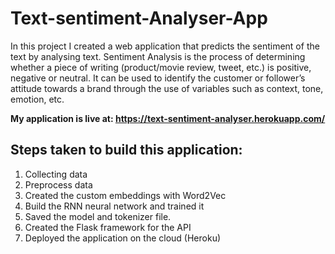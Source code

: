 # Text-sentiment-Analyser-App

In this project I created a web application that predicts the sentiment of the text by analysing text. Sentiment Analysis is the process of determining whether a piece of writing (product/movie review, tweet, etc.) is positive, negative or neutral. It can be used to identify the customer or follower’s attitude towards a brand through the use of variables such as context, tone, emotion, etc. 

**My application is live at: https://text-sentiment-analyser.herokuapp.com/**

## Steps taken to build this application:

1. Collecting data
2. Preprocess data
3. Created the custom embeddings with Word2Vec
4. Build the RNN neural network and trained it
5. Saved the model and tokenizer file.
6. Created the Flask framework for the API
7. Deployed the application on the cloud (Heroku)

